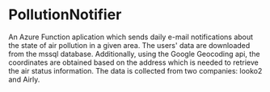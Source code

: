 # PollutionNotifier
An Azure Function aplication which sends daily e-mail notifications
about the state of air pollution in a given area. The users' data are downloaded from the mssql database.
Additionally, using the Google Geocoding api, the coordinates are obtained based on the address
which is needed to retrieve the air status information. The data is collected from two companies: looko2 and Airly.

